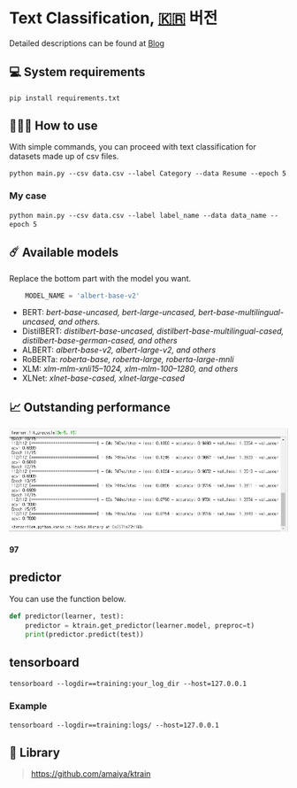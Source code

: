 # Text Classification, [🇰🇷](ko.md) 버전

Detailed descriptions can be found at [Blog](https://hipgyung.tistory.com/93)

## 💻 System requirements
``` python
pip install requirements.txt
```

## 👩🏽‍💻 How to use
With simple commands, you can proceed with text classification for datasets made up of csv files.
```
python main.py --csv data.csv --label Category --data Resume --epoch 5
```
### My case
```
python main.py --csv data.csv --label label_name --data data_name --epoch 5
```

## ☄️ Available models
Replace the bottom part with the model you want.
``` python
	MODEL_NAME = 'albert-base-v2'
```

- BERT: *bert-base-uncased, bert-large-uncased, bert-base-multilingual-uncased, and others.*
- DistilBERT: *distilbert-base-uncased, distilbert-base-multilingual-cased, distilbert-base-german-cased, and others*
- ALBERT: *albert-base-v2, albert-large-v2, and others*
- RoBERTa: *roberta-base, roberta-large, roberta-large-mnli*
- XLM: *xlm-mlm-xnli15–1024, xlm-mlm-100–1280, and others*
- XLNet: *xlnet-base-cased, xlnet-large-cased*


## 📈 Outstanding performance
![](img.png)  
#### 97

## predictor
You can use the function below.
``` python
def predictor(learner, test):
	predictor = ktrain.get_predictor(learner.model, preproc=t)
	print(predictor.predict(test))

```

## tensorboard
```
tensorboard --logdir==training:your_log_dir --host=127.0.0.1
```
### Example
```
tensorboard --logdir==training:logs/ --host=127.0.0.1
```

## 🔬 Library
> https://github.com/amaiya/ktrain